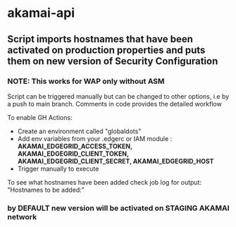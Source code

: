 # akamai-api 
## Script imports hostnames that have been activated on production properties and puts them on new version of Security Configuration

### NOTE: This works for WAP only without ASM

Script can be triggered manually but can be changed to other options, i.e by a push to main branch.
Comments in code provides the detailed workflow

To enable GH Actions:
 - Create an environment called "globaldots"
 - Add env variables from your .edgerc or IAM module :
    **AKAMAI_EDGEGRID_ACCESS_TOKEN, 
    AKAMAI_EDGEGRID_CLIENT_TOKEN,
    AKAMAI_EDGEGRID_CLIENT_SECRET,
    AKAMAI_EDGEGRID_HOST**
- Trigger manually to execute

To see what hostnames have been added check job log for output: "Hostnames to be added:"

### by DEFAULT new version will be activated on STAGING AKAMAI network

